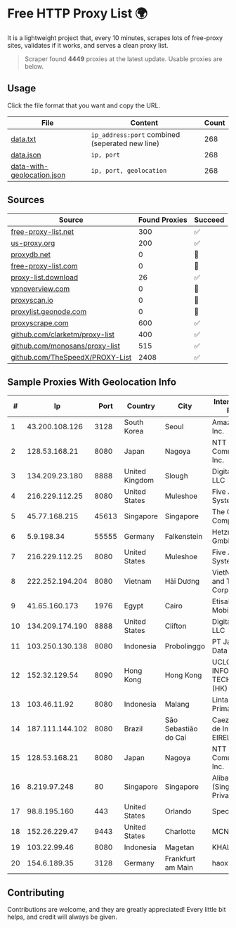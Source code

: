 
# Free HTTP Proxy List 🌍

It is a lightweight project that, every 10 minutes, scrapes lots of free-proxy sites, validates if it works, and serves a clean proxy list.


> Scraper found **4449** proxies at the latest update. Usable proxies are below.

## Usage

Click the file format that you want and copy the URL.


|File|Content|Count|
|----|-------|-----|
|[data.txt](https://raw.githubusercontent.com/themiralay/Proxy-List-World/master/data.txt)|`ip_address:port` combined (seperated new line)|268|
|[data.json](https://raw.githubusercontent.com/themiralay/Proxy-List-World/master/data.json)|`ip, port`|268|
|[data-with-geolocation.json](https://raw.githubusercontent.com/themiralay/Proxy-List-World/master/data-with-geolocation.json)|`ip, port, geolocation`|268|

## Sources

|Source|Found Proxies|Succeed|
|------|-------------|-------|
|[free-proxy-list.net](https://free-proxy-list.net)|300|✅|
|[us-proxy.org](https://www.us-proxy.org)|200|✅|
|[proxydb.net](http://proxydb.net)|0|🚫|
|[free-proxy-list.com](https://free-proxy-list.com/?page=&port=&type%5B%5D=http&type%5B%5D=https&up_time=0&search=Search)|0|🚫|
|[proxy-list.download](https://www.proxy-list.download/HTTP)|26|✅|
|[vpnoverview.com](https://vpnoverview.com/privacy/anonymous-browsing/free-proxy-servers)|0|🚫|
|[proxyscan.io](https://www.proxyscan.io)|0|🚫|
|[proxylist.geonode.com](https://proxylist.geonode.com/api/proxy-list?limit=300&page=1&sort_by=lastChecked&sort_type=desc&protocols=http,https)|0|🚫|
|[proxyscrape.com](https://api.proxyscrape.com/v2/?request=displayproxies&protocol=http&timeout=10000&country=all&ssl=all&anonymity=all)|600|✅|
|[github.com/clarketm/proxy-list](https://raw.githubusercontent.com/clarketm/proxy-list/master/proxy-list-raw.txt)|400|✅|
|[github.com/monosans/proxy-list](https://raw.githubusercontent.com/monosans/proxy-list/main/proxies/http.txt)|515|✅|
|[github.com/TheSpeedX/PROXY-List](https://raw.githubusercontent.com/TheSpeedX/PROXY-List/master/http.txt)|2408|✅|


## Sample Proxies With Geolocation Info

|#|Ip|Port|Country|City|Internet Service Provider|
|-|--|----|-------|----|-------------------------|
|1|43.200.108.126|3128|South Korea|Seoul|Amazon.com, Inc.|
|2|128.53.168.21|8080|Japan|Nagoya|NTT PC Communications, Inc.|
|3|134.209.23.180|8888|United Kingdom|Slough|DigitalOcean, LLC|
|4|216.229.112.25|8080|United States|Muleshoe|Five Area Systems, LLC|
|5|45.77.168.215|45613|Singapore|Singapore|The Constant Company|
|6|5.9.198.34|55555|Germany|Falkenstein|Hetzner Online GmbH|
|7|216.229.112.25|8080|United States|Muleshoe|Five Area Systems, LLC|
|8|222.252.194.204|8080|Vietnam|Hải Dương|VietNam Post and Telecom Corporation|
|9|41.65.160.173|1976|Egypt|Cairo|Etisalat Misr Mobile BB|
|10|134.209.174.190|8888|United States|Clifton|DigitalOcean, LLC|
|11|103.250.130.138|8080|Indonesia|Probolinggo|PT Jawara Lintas Data Nusantara|
|12|152.32.129.54|8090|Hong Kong|Hong Kong|UCLOUD INFORMATION TECHNOLOGY (HK) LIMITED|
|13|103.46.11.92|8080|Indonesia|Malang|Lintas Data Prima, PT|
|14|187.111.144.102|8080|Brazil|São Sebastião do Caí|Caezar Provedor de Internet EIRELI|
|15|128.53.168.21|8080|Japan|Nagoya|NTT PC Communications, Inc.|
|16|8.219.97.248|80|Singapore|Singapore|Alibaba Cloud (Singapore) Private Limited|
|17|98.8.195.160|443|United States|Orlando|Spectrum|
|18|152.26.229.47|9443|United States|Charlotte|MCNC|
|19|103.22.99.46|8080|Indonesia|Magetan|KHALISTAGROUP|
|20|154.6.189.35|3128|Germany|Frankfurt am Main|haoxiangyun|



## Contributing

Contributions are welcome, and they are greatly appreciated! Every
little bit helps, and credit will always be given.

